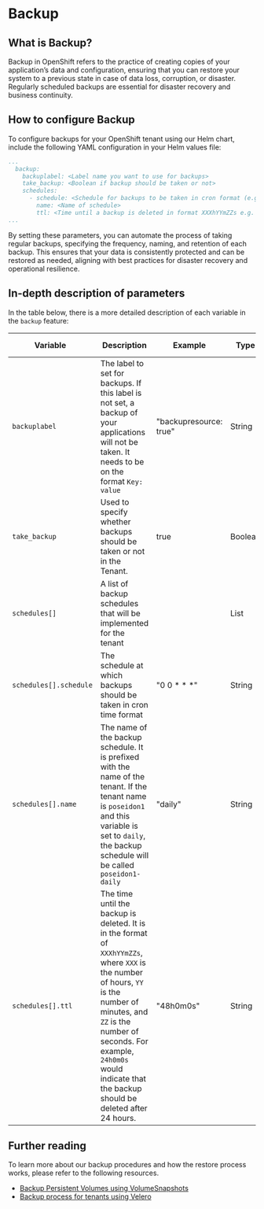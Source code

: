 # Backup

## What is Backup?

Backup in OpenShift refers to the practice of creating copies of your application’s data and configuration, ensuring that you can restore your system to a previous state in case of data loss, corruption, or disaster. Regularly scheduled backups are essential for disaster recovery and business continuity.

## How to configure Backup

To configure backups for your OpenShift tenant using our Helm chart, include the following YAML configuration in your Helm values file:

``` yaml
...
  backup:
    backuplabel: <Label name you want to use for backups>
    take_backup: <Boolean if backup should be taken or not>
    schedules: 
      - schedule: <Schedule for backups to be taken in cron format (e.g. "30 * * * *")>
        name: <Name of schedule> 
        ttl: <Time until a backup is deleted in format XXXhYYmZZs e.g. 24h0m0s >
... 
```

By setting these parameters, you can automate the process of taking regular backups, specifying the frequency, naming, and retention of each backup. This ensures that your data is consistently protected and can be restored as needed, aligning with best practices for disaster recovery and operational resilience.

## In-depth description of parameters

In the table below, there is a more detailed description of each variable in the `backup` feature:


| <div style="width:155px">**Variable**</div>                     | **Description**                                           | **Example**                | **Type**  | **Default Value**  |
|----------------------------------|-----------------------------------------------------------|----------------------------|-----------|---------|
| `backuplabel`             | The label to set for backups. If this label is not set, a backup of your applications will not be taken. It needs to be on the format `Key: value` | "backupresource: true"| String   | "" |
| `take_backup`             | Used to specify whether backups should be taken or not in the Tenant.  | true     | Boolean   | false |
| `schedules[]`      | A list of backup schedules that will be implemented for the tenant |  | List    | "" |
| `schedules[].schedule`      | The schedule at which backups should be taken in cron time format | "0 0 * * *"             | String    | "" |
| `schedules[].name`          | The name of the backup schedule. It is prefixed with the name of the tenant. If the tenant name is `poseidon1` and this variable is set to `daily`, the backup schedule will be called `poseidon1-daily`                         | "daily"            | String    | "" |
| `schedules[].ttl`       | The time until the backup is deleted. It is in the format of `XXXhYYmZZs`, where `XXX` is the number of hours, `YY` is the number of minutes, and `ZZ` is the number of seconds. For example, `24h0m0s` would indicate that the backup should be deleted after 24 hours.| "48h0m0s"                 | String    | "" |

## Further reading

To learn more about our backup procedures and how the restore process works, please refer to the following resources.

- [Backup Persistent Volumes using VolumeSnapshots](../../Additional%20Documentation/Storage/Backup/backup-persistent-volumes-using-volumesnapshots.md)
- [Backup process for tenants using Velero](../../Additional%20Documentation/Storage/Backup/backup-process-for-tenants-using-velero.md)